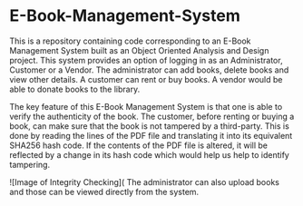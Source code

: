 # E-Book-Management-System
This is a repository containing code corresponding to an E-Book Management System built as an Object Oriented Analysis and Design project.
This system provides an option of logging in as an Administrator, Customer or a Vendor. The administrator can add books, delete books and 
view other details. A customer can rent or buy books. A vendor would be able to donate books to the library.

The key feature of this E-Book Management System is that one is able to verify the authenticity of the book. The customer, before renting or
buying a book, can make sure that the book is not tampered by a third-party. This is done by reading the lines of the PDF file and translating it
into its equivalent SHA256 hash code. If the contents of the PDF file is altered, it will be reflected by a change in its hash code which would help us
help to identify tampering. 

![Image of Integrity Checking](
The administrator can also upload books and those can be viewed directly from the system.

